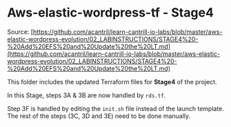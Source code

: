 # Aws-elastic-wordpress-tf - Stage4

Source: [https://github.com/acantril/learn-cantrill-io-labs/blob/master/aws-elastic-wordpress-evolution/02_LABINSTRUCTIONS/STAGE4%20-%20Add%20EFS%20and%20Update%20the%20LT.md](https://github.com/acantril/learn-cantrill-io-labs/blob/master/aws-elastic-wordpress-evolution/02_LABINSTRUCTIONS/STAGE4%20-%20Add%20EFS%20and%20Update%20the%20LT.md)

This folder includes the updated Terraform files for **Stage4** of the project.

In this Stage, steps 3A & 3B are now handled by `rds.tf`.

Step 3F is handled by editing the `init.sh` file instead of the launch template. The rest of the steps (3C, 3D and 3E) need to be done manually.